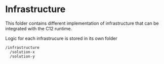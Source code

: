 # Infrastructure

This folder contains different implementation of infrastructure that can be integrated with the C12 runtime.

Logic for each infrastrucure is stored in its own folder

```
/infrastructure
  /solution-x
  /solution-y
```